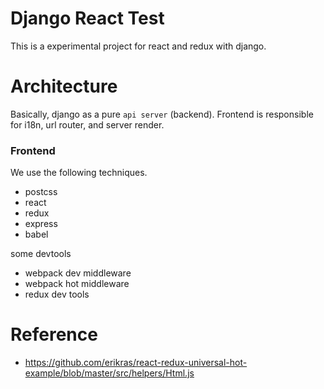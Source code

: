 # Django React Test

This is a experimental project for react and redux with django. 


# Architecture

Basically, django as a pure `api server` (backend). Frontend is responsible for i18n, url router, and server render.


### Frontend

We use the following techniques.

 - postcss
 - react
 - redux
 - express
 - babel
 
 
some devtools
 
 - webpack dev middleware
 - webpack hot middleware
 - redux dev tools


# Reference

 - https://github.com/erikras/react-redux-universal-hot-example/blob/master/src/helpers/Html.js


